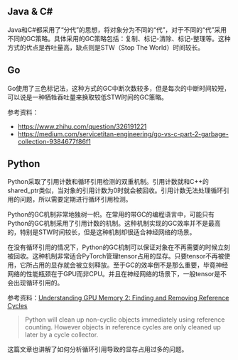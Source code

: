 ## Java & C#

Java和C#都采用了“分代”的思想，将对象分为不同的“代”，对于不同的“代”采用不同的GC策略。具体采用的GC策略包括：复制、标记-清除、标记-整理等。这种方式的优点是吞吐量高，缺点则是STW（Stop The World）时间较长。

## Go

Go使用了三色标记法，这种方式的GC中断次数较多，但是每次的中断时间较短，可以说是一种牺牲吞吐量来换取较低STW时间的GC策略。

参考资料：

- https://www.zhihu.com/question/326191221
- https://medium.com/servicetitan-engineering/go-vs-c-part-2-garbage-collection-9384677f86f1

## Python

Python采取了引用计数和循环引用检测的双重机制。引用计数就和C++的shared_ptr类似，当对象的引用计数为0时就会被回收。引用计数无法处理循环引用的问题，所以需要定期进行循环引用检测。

Python的GC机制非常地独树一帜。在常用的带GC的编程语言中，可能只有Python的GC机制采用了引用计数的机制。这种机制实现的GC效率并不是最高的，特别是STW时间较长，但是这种机制却很适合神经网络的场景。

在没有循环引用的情况下，Python的GC机制可以保证对象在不再需要的时候立刻被回收。这种机制非常适合PyTorch管理tensor占用的显存。只要tensor不再被使用，它所占用的显存就会被立刻释放。至于GC的效率倒不是那么重要，毕竟神经网络的性能瓶颈在于GPU而非CPU。并且在神经网络的场景下，一般tensor是不会出现循环引用的。

参考资料：[Understanding GPU Memory 2: Finding and Removing Reference Cycles](https://pytorch.org/blog/understanding-gpu-memory-2/)

> Python will clean up non-cyclic objects immediately using reference counting. However objects in reference cycles are only cleaned up later by a cycle collector.

这篇文章也讲解了如何分析循环引用导致的显存占用过多的问题。
